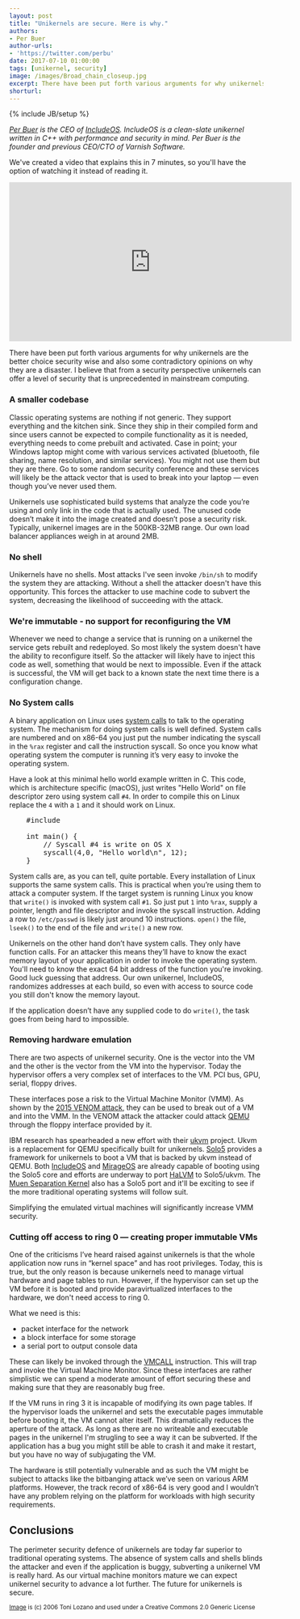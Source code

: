 ```yaml
---
layout: post
title: "Unikernels are secure. Here is why."
authors: 
- Per Buer
author-urls: 
- 'https://twitter.com/perbu'
date: 2017-07-10 01:00:00
tags: [unikernel, security]
image: /images/Broad_chain_closeup.jpg
excerpt: There have been put forth various arguments for why unikernels are the better choice security wise and also some contradictory opinions on why they are a disaster. I believe that from a security perspective unikernels can offer a level of security that is unprecedented in mainstream computing. 
shorturl: 
---
```

{% include JB/setup %}

*[Per Buer][] is the CEO of [IncludeOS][]. IncludeOS is a clean-slate unikernel written in C++ with performance and security in mind. Per Buer is the founder and previous CEO/CTO of Varnish Software.*

We've created a video that explains this in 7 minutes, so you'll have the option of watching it instead of reading it.

<div class="flex-video">
    <iframe width="560" height="315" src="https://www.youtube.com/embed/aoomQn7gLm4?ecver=1" frameborder="0" allowfullscreen></iframe>
</div>

There have been put forth various arguments for why unikernels are the better choice security wise and also some contradictory opinions on why they are a disaster. I believe that from a security perspective unikernels can offer a level of security that is unprecedented in mainstream computing. 

### A smaller codebase

Classic operating systems are nothing if not generic. They support everything and the kitchen sink. Since they ship in their compiled form and since users cannot be expected to compile functionality as it is needed, everything needs to come prebuilt and activated. Case in point; your Windows laptop might come with various services activated (bluetooth, file sharing, name resolution, and similar services). You might not use them but they are there. Go to some random security conference and these services will likely be the attack vector that is used to break into your laptop — even though you’ve never used them.

Unikernels use sophisticated build systems that analyze the code you’re using and only link in the code that is actually used. The unused code doesn’t make it into the image created and doesn’t pose a security risk. Typically, unikernel images are in the 500KB-32MB range. Our own load balancer appliances weigh in at around 2MB.

### No shell

Unikernels have no shells. Most attacks I've seen invoke `/bin/sh` to modify the system they are attacking. Without a shell the attacker doesn't have this opportunity. This forces the attacker to use machine code to subvert the system, decreasing the likelihood of succeeding with the attack.

### We're immutable - no support for reconfiguring the VM

Whenever we need to change a service that is running on a unikernel the service gets rebuilt and redeployed. So most likely the system doesn't have the ability to reconfigure itself. So the attacker will likely have to inject this code as well, something that would be next to impossible. Even if the attack is successful, the VM will get back to a known state the next time there is a configuration change.

### No System calls

A binary application on Linux uses [system calls][] to talk to the operating system. The mechanism for doing system calls is well defined. System calls are numbered and on x86-64 you just put the number indicating the syscall in the `%rax` register and call the instruction syscall. So once you know what operating system the computer is running it’s very easy to invoke the operating system.

Have a look at this minimal hello world example written in C. This code, which is architecture specific (macOS), just writes "Hello World" on file descriptor zero using system call `#4`. In order to compile this on Linux replace the `4` with a `1` and it should work on Linux.

<pre>
    #include <sys/syscall.h>
    
    int main() {
    	// Syscall #4 is write on OS X
        syscall(4,0, "Hello world\n", 12);
    }
</pre>

System calls are, as you can tell, quite portable. Every installation of Linux supports the same system calls. This is practical when you’re using them to attack a computer system. If the target system is running Linux you know that `write()` is invoked with system call `#1`. So just put `1` into `%rax`, supply a pointer, length and file descriptor and invoke the syscall instruction. Adding a row to `/etc/passwd` is likely just around 10 instructions. `open()` the file, `lseek()` to the end of the file and `write()` a new row.

Unikernels on the other hand don’t have system calls. They only have function calls. For an attacker this means they’ll have to know the exact memory layout of your application in order to invoke the operating system. You'll need to know the exact 64 bit address of the function you're invoking. Good luck guessing that address. Our own unikernel, IncludeOS, randomizes addresses at each build, so even with access to source code you still don't know the memory layout.

If the application doesn’t have any supplied code to do `write()`, the task goes from being hard to impossible.

### Removing hardware emulation

There are two aspects of unikernel security. One is the vector into the VM and the other is the vector from the VM into the hypervisor. Today the hypervisor offers a very complex set of interfaces to the VM. PCI bus, GPU, serial, floppy drives. 

These interfaces pose a risk to the Virtual Machine Monitor (VMM). As shown by the [2015 VENOM attack](http://cve.mitre.org/cgi-bin/cvename.cgi?name=CVE-2015-3456), they can be used to break out of a VM and into the VMM. In the VENOM attack the attacker could attack [QEMU][] through the floppy interface provided by it. 

IBM research has spearheaded a new effort with their [ukvm][] project. Ukvm is a replacement for QEMU specifically built for unikernels. [Solo5][] provides a framework for unikernels to boot a VM that is backed by ukvm instead of QEMU. Both [IncludeOS][] and [MirageOS][] are already capable of booting using the Solo5 core and efforts are underway to port [HaLVM][] to Solo5/ukvm. The [Muen Separation Kernel][] also has a Solo5 port and it'll be exciting to see if the more traditional operating systems will follow suit.

Simplifying the emulated virtual machines will significantly increase VMM security.

### Cutting off access to ring 0 — creating proper immutable VMs

One of the criticisms I’ve heard raised against unikernels is that the whole application now runs in “kernel space” and has root privileges. Today, this is true, but the only reason is because unikernels need to manage virtual hardware and page tables to run. However, if the hypervisor can set up the VM before it is booted and provide paravirtualized interfaces to the hardware, we don't need access to ring 0.

What we need is this:

* packet interface for the network
* a block interface for some storage
* a serial port to output console data

These can likely be invoked through the [VMCALL][] instruction. This will trap and invoke the Virtual Machine Monitor. Since these interfaces are rather simplistic we can spend a moderate amount of effort securing these and making sure that they are reasonably bug free. 

If the VM runs in ring 3 it is incapable of modifying its own page tables. If the hypervisor loads the unikernel and sets the executable pages immutable before booting it, the VM cannot alter itself. This dramatically reduces the aperture of the attack. As long as there are no writeable and executable pages in the unikernel I'm strugling to see a way it can be subverted. If the application has a bug you might still be able to crash it and make it restart, but you have no way of subjugating the VM.

The hardware is still potentially vulnerable and as such the VM might be subject to attacks like the bitbanging attack we’ve seen on various ARM platforms. However, the track record of x86-64 is very good and I wouldn’t have any problem relying on the platform for workloads with high security requirements. 

## Conclusions

The perimeter security defence of unikernels are today far superior to traditional operating systems. The absence of system calls and shells blinds the attacker and even if the application is buggy, subverting a unikernel VM is really hard. As our virtual machine monitors mature we can expect unikernel security to advance a lot further. The future for unikernels is secure.

<sub>[Image](https://commons.wikimedia.org/wiki/File:Broad_chain_closeup.jpg) is (c) 2006 Toni Lozano and used under a Creative Commons 2.0 Generic License</sub>


[IncludeOS]: http://www.includeos.org/
[MirageOS]: https://mirage.io/
[Ukvm]: https://github.com/Solo5/solo5/tree/master/ukvm
[solo5]: https://github.com/Solo5/solo5
[HalVM]: https://github.com/GaloisInc/HaLVM
[VMCALL]: https://www.tptp.cc/mirrors/siyobik.info/instruction/VMCALL.html
[system calls]: https://en.wikipedia.org/wiki/System_call
[Qemu]: http://www.qemu.org
[Per Buer]: https://twitter.com/perbu
[Muen Separation Kernel]: http://muen.sk/

